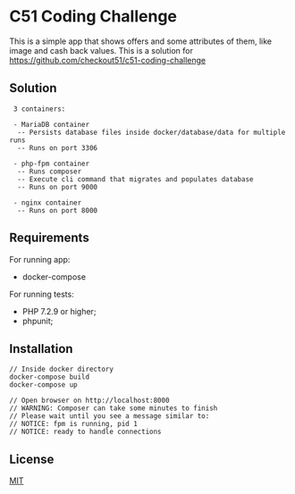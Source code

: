 # C51 Coding Challenge

This is a simple app that shows offers
and some attributes of them, like image and cash back values.
This is a solution for https://github.com/checkout51/c51-coding-challenge

## Solution
```
 3 containers:

 - MariaDB container
  -- Persists database files inside docker/database/data for multiple runs
  -- Runs on port 3306

 - php-fpm container
  -- Runs composer
  -- Execute cli command that migrates and populates database 
  -- Runs on port 9000

 - nginx container
  -- Runs on port 8000
```

## Requirements
For running app:
  * docker-compose

For running tests:
  * PHP 7.2.9 or higher;
  * phpunit;

## Installation
```
// Inside docker directory
docker-compose build
docker-compose up

// Open browser on http://localhost:8000
// WARNING: Composer can take some minutes to finish
// Please wait until you see a message similar to:
// NOTICE: fpm is running, pid 1
// NOTICE: ready to handle connections
```

## License
[MIT](https://choosealicense.com/licenses/mit/)